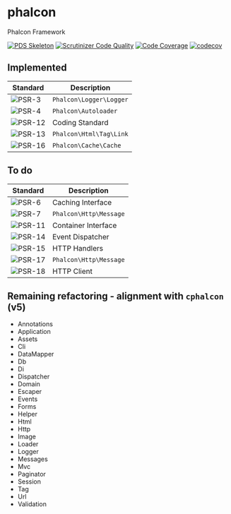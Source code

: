 # phalcon
Phalcon Framework

[![PDS Skeleton](https://img.shields.io/badge/pds-skeleton-blue.svg?style=flat-square)](https://github.com/php-pds/skeleton)
[![Scrutinizer Code Quality](https://scrutinizer-ci.com/g/phalcon/phalcon/badges/quality-score.png?b=v6.0.x)](https://scrutinizer-ci.com/g/phalcon/phalcon/?branch=v6.0.x)
[![Code Coverage](https://scrutinizer-ci.com/g/phalcon/phalcon/badges/coverage.png?b=v5.0.x)](https://scrutinizer-ci.com/g/phalcon/phalcon/?branch=v5.0.x)
[![codecov](https://codecov.io/gh/phalcon/phalcon/branch/v6.0.x/graph/badge.svg?token=C7GZV0S29F)](https://codecov.io/gh/phalcon/phalcon)

## Implemented

| Standard                                                                  | Description             |
|---------------------------------------------------------------------------|-------------------------|
| ![PSR-3](https://img.shields.io/badge/PSR-3-blue.svg?style=flat-square)   | `Phalcon\Logger\Logger` |
| ![PSR-4](https://img.shields.io/badge/PSR-4-blue.svg?style=flat-square)   | `Phalcon\Autoloader`    |
| ![PSR-12](https://img.shields.io/badge/PSR-12-blue.svg?style=flat-square) | Coding Standard         |
| ![PSR-13](https://img.shields.io/badge/PSR-13-blue.svg?style=flat-square) | `Phalcon\Html\Tag\Link` |
| ![PSR-16](https://img.shields.io/badge/PSR-16-blue.svg?style=flat-square) | `Phalcon\Cache\Cache`   |

## To do

| Standard                                                                 | Description            |
|--------------------------------------------------------------------------|------------------------|
| ![PSR-6](https://img.shields.io/badge/PSR-6-red.svg?style=flat-square)   | Caching Interface      |
| ![PSR-7](https://img.shields.io/badge/PSR-7-red.svg?style=flat-square)   | `Phalcon\Http\Message` |
| ![PSR-11](https://img.shields.io/badge/PSR-11-red.svg?style=flat-square) | Container Interface    |
| ![PSR-14](https://img.shields.io/badge/PSR-14-red.svg?style=flat-square) | Event Dispatcher       |
| ![PSR-15](https://img.shields.io/badge/PSR-15-red.svg?style=flat-square) | HTTP Handlers          |
| ![PSR-17](https://img.shields.io/badge/PSR-18-red.svg?style=flat-square) | `Phalcon\Http\Message` |
| ![PSR-18](https://img.shields.io/badge/PSR-17-red.svg?style=flat-square) | HTTP Client            |


## Remaining refactoring - alignment with `cphalcon` (v5) 
- Annotations
- Application
- Assets
- Cli
- DataMapper
- Db
- Di
- Dispatcher
- Domain
- Escaper
- Events
- Forms
- Helper
- Html
- Http
- Image
- Loader
- Logger
- Messages
- Mvc
- Paginator
- Session
- Tag
- Url
- Validation
